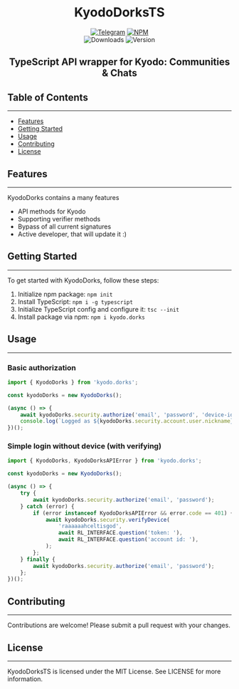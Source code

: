 <div align="center">
    <h1>KyodoDorksTS</h1>
    <a href="https://t.me/aminodorks"><img src="https://img.shields.io/badge/Telegram-2CA5E0?style=for-the-badge&logo=telegram&logoColor=white" alt="Telegram"></a>
    <a href="https://www.npmjs.com/package/kyodo.dorks"><img src="https://img.shields.io/badge/NPM-%23CB3837.svg?style=for-the-badge&logo=npm&logoColor=white" alt="NPM"></a>
</div>
<div align="center">
    <img src="https://img.shields.io/npm/dm/kyodo.dorks" alt="Downloads">
    <img src="https://img.shields.io/npm/v/kyodo.dorks.svg" alt="Version">
    <h2>TypeScript API wrapper for Kyodo: Communities & Chats</h2>
</div>

## Table of Contents
-----------------

* [Features](#features)
* [Getting Started](#getting-started)
* [Usage](#usage)
* [Contributing](#contributing)
* [License](#license)

## Features
--------

KyodoDorks contains a many features
* API methods for Kyodo
* Supporting verifier methods
* Bypass of all current signatures
* Active developer, that will update it :)

## Getting Started
---------------

To get started with KyodoDorks, follow these steps:
1. Initialize npm package: `npm init`
2. Install TypeScript: `npm i -g typescript`
3. Initialize TypeScript config and configure it: `tsc --init`
4. Install package via npm: `npm i kyodo.dorks`

## Usage
-----

### Basic authorization

```typescript
import { KyodoDorks } from 'kyodo.dorks';

const kyodoDorks = new KyodoDorks();

(async () => {
    await kyodoDorks.security.authorize('email', 'password', 'device-id');
    console.log(`Logged as ${kyodoDorks.security.account.user.nickname}`);
})();
```

### Simple login without device (with verifying)

```typescript
import { KyodoDorks, KyodoDorksAPIError } from 'kyodo.dorks';

const kyodoDorks = new KyodoDorks();

(async () => {
    try {
        await kyodoDorks.security.authorize('email', 'password');
    } catch (error) {
        if (error instanceof KyodoDorksAPIError && error.code == 401) {
            await kyodoDorks.security.verifyDevice(
                'raaaaaahceltisgod',
                await RL_INTERFACE.question('token: '),
                await RL_INTERFACE.question('account id: '),
            );
        };
    } finally {
        await kyodoDorks.security.authorize('email', 'password');
    };
})();
```

## Contributing
------------

Contributions are welcome! Please submit a pull request with your changes.

## License
-------

KyodoDorksTS is licensed under the MIT License. See LICENSE for more information.